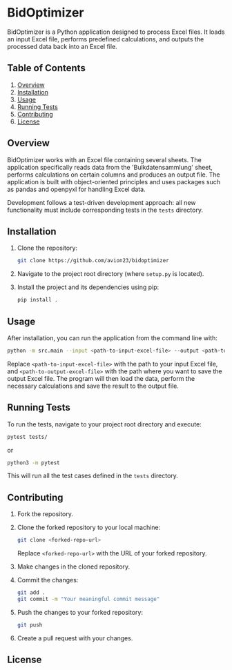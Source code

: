 # BidOptimizer

BidOptimizer is a Python application designed to process Excel files. It loads an input Excel file, performs predefined calculations, and outputs the processed data back into an Excel file.

## Table of Contents
1. [Overview](#overview)
2. [Installation](#installation)
3. [Usage](#usage)
4. [Running Tests](#running-tests)
5. [Contributing](#contributing)
6. [License](#license)

## Overview <a name="overview"></a>

BidOptimizer works with an Excel file containing several sheets. The application specifically reads data from the 'Bulkdatensammlung' sheet, performs calculations on certain columns and produces an output file. The application is built with object-oriented principles and uses packages such as pandas and openpyxl for handling Excel data.

Development follows a test-driven development approach: all new functionality must include corresponding tests in the `tests` directory.

## Installation <a name="installation"></a>

1. Clone the repository:

   ```bash
   git clone https://github.com/avion23/bidoptimizer
   ```

2. Navigate to the project root directory (where `setup.py` is located).
3. Install the project and its dependencies using pip:

   ```bash
   pip install .
   ```

## Usage <a name="usage"></a>

After installation, you can run the application from the command line with:

```bash
python -m src.main --input <path-to-input-excel-file> --output <path-to-output-excel-file>
```

Replace `<path-to-input-excel-file>` with the path to your input Excel file, and `<path-to-output-excel-file>` with the path where you want to save the output Excel file. The program will then load the data, perform the necessary calculations and save the result to the output file.

## Running Tests <a name="running-tests"></a>

To run the tests, navigate to your project root directory and execute:

```bash
pytest tests/
```

or

```bash
python3 -m pytest
```

This will run all the test cases defined in the `tests` directory.

## Contributing <a name="contributing"></a>

1. Fork the repository.
2. Clone the forked repository to your local machine:

   ```bash
   git clone <forked-repo-url>
   ```

   Replace `<forked-repo-url>` with the URL of your forked repository.

3. Make changes in the cloned repository.
4. Commit the changes:

   ```bash
   git add .
   git commit -m "Your meaningful commit message"
   ```

5. Push the changes to your forked repository:

   ```bash
   git push
   ```

6. Create a pull request with your changes.

## License <a name="license"></a>
